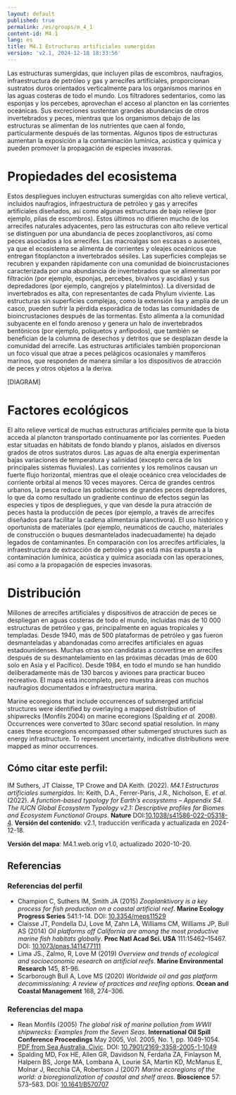 ```yaml
---
layout: default
published: true
permalink: /es/groups/m_4_1
content-id: M4.1
lang: es
title: M4.1 Estructuras artificiales sumergidas
version: 'v2.1, 2024-12-18 18:33:56'
---
```


Las estructuras sumergidas, que incluyen pilas de escombros, naufragios, infraestructura de petróleo y gas y arrecifes artificiales, proporcionan sustratos duros orientados verticalmente para los organismos marinos en las aguas costeras de todo el mundo. Los filtradores sedentarios, como las esponjas y los percebes, aprovechan el acceso al plancton en las corrientes oceánicas. Sus excreciones sustentan grandes abundancias de otros invertebrados y peces, mientras que los organismos debajo de las estructuras se alimentan de los nutrientes que caen al fondo, particularmente después de las tormentas. Algunos tipos de estructuras aumentan la exposición a la contaminación lumínica, acústica y química y pueden promover la propagación de especies invasoras.

# Propiedades del ecosistema
 
Estos despliegues incluyen estructuras sumergidas con alto relieve vertical, incluidos naufragios, infraestructura de petróleo y gas y arrecifes artificiales diseñados, así como algunas estructuras de bajo relieve (por ejemplo, pilas de escombros). Estos últimos no difieren mucho de los arrecifes naturales adyacentes, pero las estructuras con alto relieve vertical se distinguen por una abundancia de peces zooplanctívoros, así como peces asociados a los arrecifes. Las macroalgas son escasas o ausentes, ya que el ecosistema se alimenta de corrientes y oleajes oceánicos que entregan fitoplancton a invertebrados sésiles. Las superficies complejas se recubren y expanden rápidamente con una comunidad de bioincrustaciones caracterizada por una abundancia de invertebrados que se alimentan por filtración (por ejemplo, esponjas, percebes, bivalvos y ascidias) y sus depredadores (por ejemplo, cangrejos y platelmintos). La diversidad de invertebrados es alta, con representantes de cada Phylum viviente. Las estructuras sin superficies complejas, como la extensión lisa y amplia de un casco, pueden sufrir la pérdida esporádica de todas las comunidades de bioincrustaciones después de las tormentas. Esto alimenta a la comunidad subyacente en el fondo arenoso y genera un halo de invertebrados bentónicos (por ejemplo, poliquetos y anfípodos), que también se benefician de la columna de desechos y detritos que se desplazan desde la comunidad del arrecife. Las estructuras artificiales también proporcionan un foco visual que atrae a peces pelágicos ocasionales y mamíferos marinos, que responden de manera similar a los dispositivos de atracción de peces y otros objetos a la deriva.

[DIAGRAM]

# Factores ecológicos
 
El alto relieve vertical de muchas estructuras artificiales permite que la biota acceda al plancton transportado continuamente por las corrientes. Pueden estar situadas en hábitats de fondo blando y planos, aislados en diversos grados de otros sustratos duros. Las aguas de alta energía experimentan bajas variaciones de temperatura y salinidad (excepto cerca de los principales sistemas fluviales). Las corrientes y los remolinos causan un fuerte flujo horizontal, mientras que el oleaje oceánico crea velocidades de corriente orbital al menos 10 veces mayores. Cerca de grandes centros urbanos, la pesca reduce las poblaciones de grandes peces depredadores, lo que da como resultado un gradiente continuo de efectos según las especies y tipos de despliegues, y que van desde la pura atracción de peces hasta la producción de peces (por ejemplo, a través de arrecifes diseñados para facilitar la cadena alimentaria planctívora). El uso histórico y oportunista de materiales (por ejemplo, neumáticos de caucho, materiales de construcción o buques desmantelados inadecuadamente) ha dejado legados de contaminantes. En comparación con los arrecifes artificiales, la infraestructura de extracción de petróleo y gas está más expuesta a la contaminación lumínica, acústica y química asociada con las operaciones, así como a la propagación de especies invasoras.
 
# Distribución
 
Millones de arrecifes artificiales y dispositivos de atracción de peces se despliegan en aguas costeras de todo el mundo, incluidas más de 10 000 estructuras de petróleo y gas, principalmente en aguas tropicales y templadas. Desde 1940, más de 500 plataformas de petróleo y gas fueron desmanteladas y abandonadas como arrecifes artificiales en aguas estadounidenses. Muchas otras son candidatas a convertirse en arrecifes después de su desmantelamiento en las próximas décadas (más de 600 solo en Asia y el Pacífico). Desde 1984, en todo el mundo se han hundido deliberadamente más de 130 barcos y aviones para practicar buceo recreativo. El mapa está incompleto, pero muestra áreas con muchos naufragios documentados e infraestructura marina.

Marine ecoregions that include occurrences of submerged artificial structures were identified by overlaying a mapped distribution of shipwrecks (Monfils 2004) on marine ecoregions (Spalding _et al._ 2008). Occurrences were converted to 30arc second spatial resolution. In many cases these ecoregions encompassed other submerged structures such as energy infrastructure. To represent uncertainty, indicative distributions were mapped as minor occurrences.

## Cómo citar este perfil:

IM Suthers, JT Claisse, TP Crowe and DA Keith. (2022). *M4.1 Estructuras artificiales sumergidas*. In: Keith, D.A., Ferrer-Paris, J.R., Nicholson, E. *et al.* (2022). *A function-based typology for Earth’s ecosystems – Appendix S4. The IUCN Global Ecosystem Typology v2.1: Descriptive profiles for Biomes and Ecosystem Functional Groups*. **Nature** DOI:[10.1038/s41586-022-05318-4](https://doi.org/10.1038/s41586-022-05318-4).
**Versión del contenido**: v2.1, traducción verificada y actualizada en 2024-12-18.

**Versión del mapa**: M4.1.web.orig v1.0, actualizado 2020-10-20.

## Referencias

### Referencias del perfil
* Champion C, Suthers IM, Smith JA  (2015) *Zooplanktivory is a key process for fish production on a coastal artificial reef*. **Marine Ecology Progress Series** 541:1-14. DOI: [10.3354/meps11529](http://doi.org/10.3354/meps11529)
* Claisse JT, Pondella DJ, Love M, Zahn LA, Williams CM, Williams JP, Bull AS  (2014) *Oil platforms off California are among the most productive marine fish habitats globally*. **Proc Natl Acad Sci. USA** 111:15462–15467. DOI: [10.1073/pnas.1411477111](http://doi.org/10.1073/pnas.1411477111)
* Lima JS., Zalmo, R, Love M (2019) *Overview and trends of ecological and socioeconomic research on artificial reefs*. **Marine Environmental Research** 145, 81-96.
* Scarborough Bull A, Love MS (2020) *Worldwide oil and gas platform decommissioning: A review of practices and reefing options*. **Ocean and Coastal Management** 168, 274–306.

### Referencias del mapa
* Rean Monfils  (2005) *The global risk of marine pollution from WWII shipwrecks:  Examples from the Seven Seas*. **International Oil Spill Conference Proceedings** May 2005, Vol. 2005, No. 1, pp. 1049-1054. [PDF from Sea Australia, Civic](http://www.seaaustralia.com/documents/The%20Global%20Risk%20of%20Marine%20Pollution%20from%20WWII%20Shipwrecks-final.pdf). DOI: [10.7901/2169-3358-2005-1-1049](http://doi.org/10.7901/2169-3358-2005-1-1049)
* Spalding MD, Fox HE, Allen GR, Davidson N, Ferdaña ZA, Finlayson M, Halpern BS, Jorge MA, Lombana A, Lourie SA, Martin KD, McManus E, Molnar J, Recchia CA, Robertson J  (2007) *Marine ecoregions of the world: a bioregionalization of coastal and shelf areas*. **Bioscience** 57: 573–583. DOI: [10.1641/B570707](http://doi.org/10.1641/B570707)
